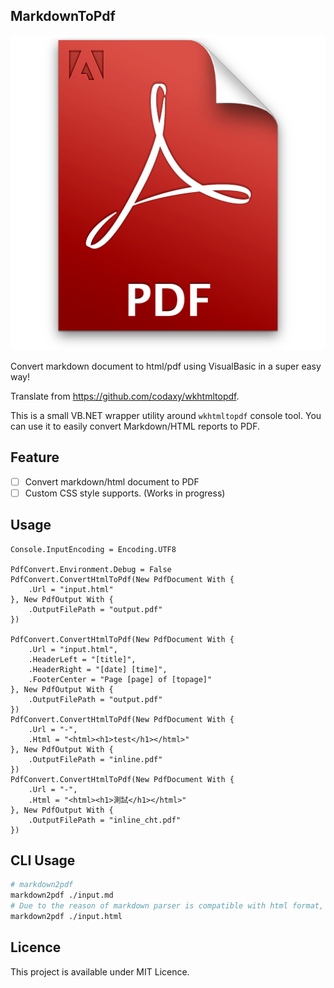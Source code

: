 MarkdownToPdf
------------------

![](./dist/Adobe_Acrobat_Pro_PDF.png)

Convert markdown document to html/pdf using VisualBasic in a super easy way!

Translate from https://github.com/codaxy/wkhtmltopdf.

This is a small VB.NET wrapper utility around ``wkhtmltopdf`` console tool. You can use it to easily convert Markdown/HTML reports to PDF.

## Feature

- [ ] Convert markdown/html document to PDF
- [ ] Custom CSS style supports. (Works in progress)

## Usage

```vbnet
Console.InputEncoding = Encoding.UTF8

PdfConvert.Environment.Debug = False
PdfConvert.ConvertHtmlToPdf(New PdfDocument With {
    .Url = "input.html"
}, New PdfOutput With {
    .OutputFilePath = "output.pdf"
})

PdfConvert.ConvertHtmlToPdf(New PdfDocument With {
    .Url = "input.html",
    .HeaderLeft = "[title]",
    .HeaderRight = "[date] [time]",
    .FooterCenter = "Page [page] of [topage]"
}, New PdfOutput With {
    .OutputFilePath = "output.pdf"
})
PdfConvert.ConvertHtmlToPdf(New PdfDocument With {
    .Url = "-",
    .Html = "<html><h1>test</h1></html>"
}, New PdfOutput With {
    .OutputFilePath = "inline.pdf"
})
PdfConvert.ConvertHtmlToPdf(New PdfDocument With {
    .Url = "-",
    .Html = "<html><h1>測試</h1></html>"
}, New PdfOutput With {
    .OutputFilePath = "inline_cht.pdf"
})
```

## CLI Usage

```bash
# markdown2pdf
markdown2pdf ./input.md
# Due to the reason of markdown parser is compatible with html format, so that convert from a html file is also works fine!
markdown2pdf ./input.html
```

## Licence

This project is available under MIT Licence.

